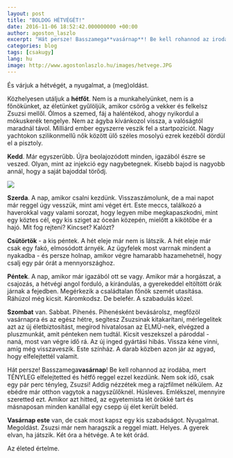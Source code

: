 ```yaml
---
layout: post
title: "BOLDOG HÉTVÉGÉT!"
date: 2016-11-06 18:52:42.000000000 +00:00
author: agoston_laszlo
excerpt: "Hát persze! Basszamega**vasárnap**! Be kell rohannod az irodába, mert TÉNYLEG elfelejtetted és hétfő reggel ezzel kezdünk. Nem sok idő, csak egy pár perc tényleg, Zsuzsi! Addig nézzétek meg a rajzfilmet nélkülem."
categories: blog
tags: [csakugy]
lang: hu
image: http://www.agostonlaszlo.hu/images/hetvege.JPG
---
```

És várjuk a hétvégét, a nyugalmat, a (meg)oldást.

Közhelyesen utáljuk a **hétfőt**. Nem is a munkahelyünket, nem is a főnökünket, az életünket gyűlöljük, amikor csörög a vekker és felkelsz Zsuzsi mellől. Ólmos a szemed, fáj a haléntékod, ahogy nyikordul a mókuskerék tengelye. Nem az ágyba kívánkozol vissza, a valóságtól maradnál távol. Milliárd ember egyszerre veszik fel a startpozíciót. Nagy yachtokon szilikonmellű nők között ülő széles mosolyú ezrek kezéből dördül el a pisztoly.

**Kedd**. Már egyszerűbb. Újra beolajozódott minden, igazából észre se veszed. Olyan, mint az injekció egy nagybetegnek. Kisebb bajod is nagyobb annál, hogy a saját bajoddal törődj.

![](http://www.agostonlaszlo.hu/images/hetvege.JPG)

**Szerda**. A nap, amikor csalni kezdünk. Visszaszámolunk, de a mai napot már reggel úgy vesszük, mint ami véget ért. Este meccs, találkozó a haverokkal vagy valami sorozat, hogy legyen mibe megkapaszkodni, mint egy köztes cél, egy kis sziget az óceán közepén, mielőtt a kikötőbe ér a hajó. Mit fog rejteni? Kincset? Kalózt?

**Csütörtök** - a kis péntek. A hét eleje már nem is látszik. A hét eleje már csak egy fakó, elmosódott árnyék. Az ügyfelek most varrnak mindent a nyakadba - és persze holnap, amikor végre hamarabb hazamehetnél, hogy csalj egy pár órát a mennyországhoz.

**Péntek**. A nap, amikor már igazából ott se vagy. Amikor már a horgászat, a csajozás, a hétvégi angol forduló, a kirándulás, a gyerekeddel eltöltött órák járnak a fejedben. Megérkezik a családtalan főnök szemét utasítása. Ráhúzol még kicsit. Káromkodsz. De belefér. A szabadulás közel.

**Szombat** van. Sabbat. Pihenés. Pihenésként bevásárolsz, megfőzöl vasárnapra és az egész hétre, segítesz Zsuzsinak kitakarítani, mérlegelitek azt az új életbiztosítást, megírod hivatalosan az ELMÜ-nek, elvégzed a pluszmunkát, amit pénteken nem tudtál. Kicsit veszekszel a pároddal - naná, most van végre idő rá. Az új inged gyártási hibás. Vissza kéne vinni, amíg még visszaveszik. Este színház. A darab közben azon jár az agyad, hogy elfelejtettél valamit.

Hát persze! Basszamega**vasárnap**! Be kell rohannod az irodába, mert TÉNYLEG elfelejtetted és hétfő reggel ezzel kezdünk. Nem sok idő, csak egy pár perc tényleg, Zsuzsi! Addig nézzétek meg a rajzfilmet nélkülem. Az ebédre már otthon vagytok a nagyszűlőknél. Húsleves. Emlékszel, mennyire szeretted ezt. Amikor azt hitted, az egyetemista lét örökké tart és másnaposan minden kanállal egy csepp új élet került beléd.

**Vasárnap este** van, de csak most kapsz egy kis szabadságot. Nyugalmat. Megoldást. Zsuzsi már nem haragszik a reggel miatt. Helyes. A gyerek elvan, ha játszik. Két óra a hétvége. A te két órád.

Az életed értelme.
